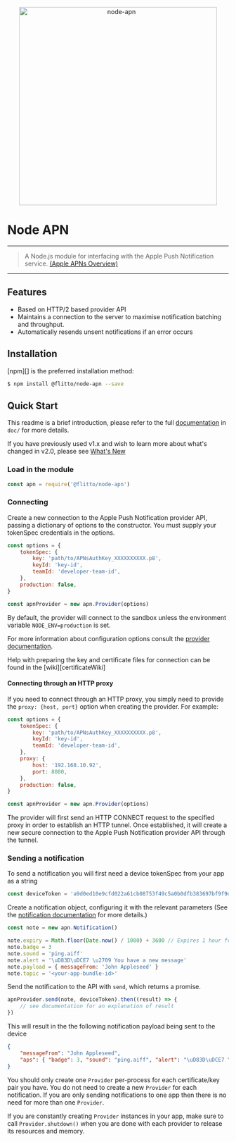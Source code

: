 <p align="center"><img src="doc/logo.png" alt="node-apn" width="450" height="auto"></p>

# Node APN <!-- omit in toc -->

---

> A Node.js module for interfacing with the Apple Push Notification service.
> [(Apple APNs Overview)](https://developer.apple.com/documentation/usernotifications/setting_up_a_remote_notification_server/sending_notification_requests_to_apns)

---

## Features

- Based on HTTP/2 based provider API
- Maintains a connection to the server to maximise notification batching and throughput.
- Automatically resends unsent notifications if an error occurs

## Installation

[npm][] is the preferred installation method:

```bash
$ npm install @flitto/node-apn --save
```

## Quick Start

This readme is a brief introduction, please refer to the full [documentation](doc/apn.markdown) in `doc/` for more details.

If you have previously used v1.x and wish to learn more about what's changed in v2.0, please see [What's New](doc/whats-new.markdown)

### Load in the module

```javascript
const apn = require('@flitto/node-apn')
```

### Connecting

Create a new connection to the Apple Push Notification provider API, passing a dictionary of options to the constructor. You must supply your tokenSpec credentials in the options.

```javascript
const options = {
	tokenSpec: {
		key: 'path/to/APNsAuthKey_XXXXXXXXXX.p8',
		keyId: 'key-id',
		teamId: 'developer-team-id',
	},
	production: false,
}

const apnProvider = new apn.Provider(options)
```

By default, the provider will connect to the sandbox unless the environment variable `NODE_ENV=production` is set.

For more information about configuration options consult the [provider documentation](doc/provider.markdown).

Help with preparing the key and certificate files for connection can be found in the [wiki][certificateWiki]

#### Connecting through an HTTP proxy

If you need to connect through an HTTP proxy, you simply need to provide the `proxy: {host, port}` option when creating the provider. For example:

```javascript
const options = {
	tokenSpec: {
		key: 'path/to/APNsAuthKey_XXXXXXXXXX.p8',
		keyId: 'key-id',
		teamId: 'developer-team-id',
	},
	proxy: {
		host: '192.168.10.92',
		port: 8080,
	},
	production: false,
}

const apnProvider = new apn.Provider(options)
```

The provider will first send an HTTP CONNECT request to the specified proxy in order to establish an HTTP tunnel. Once established, it will create a new secure connection to the Apple Push Notification provider API through the tunnel.

### Sending a notification

To send a notification you will first need a device tokenSpec from your app as a string

```javascript
const deviceToken = 'a9d0ed10e9cfd022a61cb08753f49c5a0b0dfb383697bf9f9d750a1003da19c7'
```

Create a notification object, configuring it with the relevant parameters (See the [notification documentation](doc/notification.markdown) for more details.)

```javascript
const note = new apn.Notification()

note.expiry = Math.floor(Date.now() / 1000) + 3600 // Expires 1 hour from now.
note.badge = 3
note.sound = 'ping.aiff'
note.alert = '\uD83D\uDCE7 \u2709 You have a new message'
note.payload = { messageFrom: 'John Appleseed' }
note.topic = '<your-app-bundle-id>'
```

Send the notification to the API with `send`, which returns a promise.

```javascript
apnProvider.send(note, deviceToken).then((result) => {
	// see documentation for an explanation of result
})
```

This will result in the the following notification payload being sent to the device

```json
{
	"messageFrom": "John Appleseed",
	"aps": { "badge": 3, "sound": "ping.aiff", "alert": "\uD83D\uDCE7 \u2709 You have a new message" }
}
```

You should only create one `Provider` per-process for each certificate/key pair you have. You do not need to create a new `Provider` for each notification. If you are only sending notifications to one app then there is no need for more than one `Provider`.

If you are constantly creating `Provider` instances in your app, make sure to call `Provider.shutdown()` when you are done with each provider to release its resources and memory.
